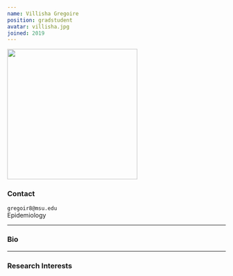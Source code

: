 ```yaml
---
name: Villisha Gregoire
position: gradstudent
avatar: villisha.jpg
joined: 2019
---
```


<img width="300" src="{{site.baseurl}}/images/people/{{page.avatar}}" data-action="zoom">

### Contact

<i class="fa fa-envelope-o"></i>  `gregoir8@msu.edu`<br>
<i class="fa fa-building"></i>Epidemiology<br>


<hr>

### Bio


<hr>

### Research Interests


